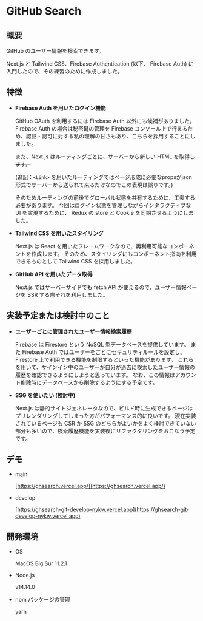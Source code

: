 # GitHub Search

## 概要

GitHub のユーザー情報を検索できます。

Next.js と Tailwind CSS、Firebase Authentication (以下、 Firebase Auth) に入門したので、その練習のために作成しました。

## 特徴

- **Firebase Auth を用いたログイン機能**

  GitHub OAuth を利用するには Firebase Auth 以外にも候補がありました。
  Firebase Auth の場合は秘密鍵の管理を Firebase コンソール上で行えるため、認証・認可に対する私の理解の甘さもあり、こちらを採用することにしました。

  ~~また、Next.js はルーティングごとに、サーバーから新しい HTML を取得します。~~

  (追記：`<Link>` を用いたルーティングではページ形成に必要なpropsがjson形式でサーバーから送られて来るだけなのでこの表現は誤りです。)

  そのためルーティングの前後でグローバル状態を共有するために、工夫する必要があります。
  今回はログイン状態を管理しながらインタラクティブな UI を実現するために、 Redux の store と Cookie を同期させるようにしました。

- **Tailwind CSS を用いたスタイリング**

  Next.js は React を用いたフレームワークなので、再利用可能なコンポーネントを作成します。
  そのため、スタイリングにもコンポーネント指向を利用できるものとして Tailwind CSS を採用しました。

- **GitHub API を用いたデータ取得**

  Next.js ではサーバーサイドでも fetch API が使えるので、ユーザー情報ページを SSR する際それを利用しました。

## 実装予定または検討中のこと

- **ユーザーごとに管理されたユーザー情報検索履歴**

  Firebase は Firestore という NoSQL 型データベースを提供しています。
  また Firebase Auth ではユーザーをごとにセキュリティルールを設定し、Firestore 上で利用できる機能を制限するといった機能があります。
  これらを用いて、サインイン中のユーザーが自分が過去に検索したユーザー情報の履歴を確認できるようにしようと思っています。
  なお、この情報はアカウント削除時にデータベースから削除するようにする予定です。

- **SSG を使いたい (検討中)**

  Next.js は静的サイトジェネレータなので、ビルド時に生成できるページはプリレンダリングしてしまった方がパフォーマンス的に良いです。
  現在実装されているページも CSR か SSG のどちらがよいかをよく検討できていない部分も多いので、検索履歴機能を実装後にリファクタリングをおこなう予定です。

## デモ

- main

  [https://ghsearch.vercel.app/](https://ghsearch.vercel.app/)

- develop

  [https://ghsearch-git-develop-nykw.vercel.app](https://ghsearch-git-develop-nykw.vercel.app)

## 開発環境

- OS

  MacOS Big Sur 11.2.1

- Node.js

  v14.14.0

- npm パッケージの管理

  yarn
